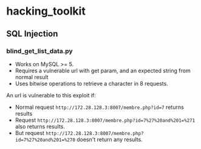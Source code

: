 # hacking_toolkit


## SQL Injection

### blind_get_list_data.py
* Works on MySQL >= 5.
* Requires a vulnerable url with get param, and an expected string from normal result
* Uses bitwise operations to retrieve a character in 8 requests.

An url is vulnerable to this exploit if:

* Normal request `http://172.28.128.3:8007/membre.php?id=7` returns results
* Request `http://172.28.128.3:8007/membre.php?id=7%27%20and%201=%271` also
  returns results.
* But request `http://172.28.128.3:8007/membre.php?id=7%27%20and%201=%270`
  doesn't return any results.


